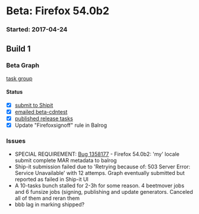 # Beta: Firefox 54.0b2

### Started: 2017-04-24

## Build 1

### Beta Graph
[task group](https://tools.taskcluster.net/push-inspector/#/ig9LC1C4RuiY98vEazrXgQ)


#### Status
- [x] [submit to Shipit](https://wiki.mozilla.org/Release:Release_Automation_on_Mercurial:Starting_a_Release#Submit_to_Ship_It)
- [x] [emailed beta-cdntest](../how-tos/relpro.md#1-email-drivers-re-release-live-on-test-channel)
- [x] [published release tasks](../how-tos/relpro.md#3-publish-release)
- [x] Update "Firefoxsignoff" rule in Balrog

### Issues
- SPECIAL REQUIREMENT: [Bug 1358177](https://bugzil.la/1358177) - Firefox 54.0b2: 'my' locale submit complete MAR metadata to balrog
- Ship-it submission failed due to 'Retrying because of: 503 Server Error: Service Unavailable' with 12 attemps. Graph eventually submitted but reported as failed in Ship-it UI
- A 10-tasks bunch stalled for 2-3h for some reason. 4 beetmover jobs and 6 funsize jobs (signing, publishing and update generators. Canceled all of them and reran them
- bbb lag in marking shipped?



